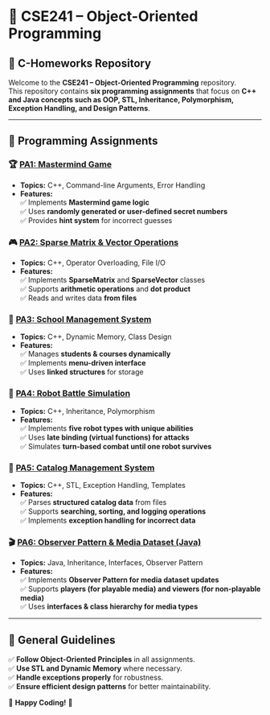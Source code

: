 # 📌 CSE241 – Object-Oriented Programming  
## 📝 C-Homeworks Repository  

Welcome to the **CSE241 – Object-Oriented Programming** repository.  
This repository contains **six programming assignments** that focus on **C++ and Java concepts such as OOP, STL, Inheritance, Polymorphism, Exception Handling, and Design Patterns**.

---

## 📌 **Programming Assignments**
### 🏆 **[PA1: Mastermind Game](PA1/README.md)**
- **Topics:** C++, Command-line Arguments, Error Handling  
- **Features:**  
  ✅ Implements **Mastermind game logic**  
  ✅ Uses **randomly generated or user-defined secret numbers**  
  ✅ Provides **hint system** for incorrect guesses  

### 🎮 **[PA2: Sparse Matrix & Vector Operations](PA2/README.md)**
- **Topics:** C++, Operator Overloading, File I/O  
- **Features:**  
  ✅ Implements **SparseMatrix** and **SparseVector** classes  
  ✅ Supports **arithmetic operations** and **dot product**  
  ✅ Reads and writes data **from files**  

### 🏫 **[PA3: School Management System](PA3/README.md)**
- **Topics:** C++, Dynamic Memory, Class Design  
- **Features:**  
  ✅ Manages **students & courses dynamically**  
  ✅ Implements **menu-driven interface**  
  ✅ Uses **linked structures** for storage  

### 🤖 **[PA4: Robot Battle Simulation](PA4/README.md)**
- **Topics:** C++, Inheritance, Polymorphism  
- **Features:**  
  ✅ Implements **five robot types with unique abilities**  
  ✅ Uses **late binding (virtual functions) for attacks**  
  ✅ Simulates **turn-based combat until one robot survives**  

### 📂 **[PA5: Catalog Management System](PA5/README.md)**
- **Topics:** C++, STL, Exception Handling, Templates  
- **Features:**  
  ✅ Parses **structured catalog data** from files  
  ✅ Supports **searching, sorting, and logging operations**  
  ✅ Implements **exception handling for incorrect data**  

### 🎬 **[PA6: Observer Pattern & Media Dataset (Java)](PA6/README.md)**
- **Topics:** Java, Inheritance, Interfaces, Observer Pattern  
- **Features:**  
  ✅ Implements **Observer Pattern for media dataset updates**  
  ✅ Supports **players (for playable media) and viewers (for non-playable media)**  
  ✅ Uses **interfaces & class hierarchy for media types**  

---

## 📌 **General Guidelines**
✅ **Follow Object-Oriented Principles** in all assignments.  
✅ **Use STL and Dynamic Memory** where necessary.  
✅ **Handle exceptions properly** for robustness.  
✅ **Ensure efficient design patterns** for better maintainability.  

🚀 **Happy Coding!** 🎯  
